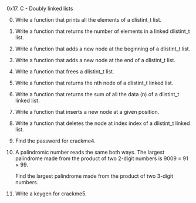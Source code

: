0x17. C - Doubly linked lists

0. Write a function that prints all the elements of a dlistint_t list.

1. Write a function that returns the number of elements in a linked dlistint_t list.

2. Write a function that adds a new node at the beginning of a dlistint_t list.

3. Write a function that adds a new node at the end of a dlistint_t list.

4. Write a function that frees a dlistint_t list.

5. Write a function that returns the nth node of a dlistint_t linked list.

6. Write a function that returns the sum of all the data (n) of a dlistint_t linked list.

7. Write a function that inserts a new node at a given position.

8. Write a function that deletes the node at index index of a dlistint_t linked list.

9. Find the password for crackme4.

10. A palindromic number reads the same both ways. The largest palindrome made from the product of    two 2-digit numbers is 9009 = 91 × 99.

    Find the largest palindrome made from the product of two 3-digit numbers.

11. Write a keygen for crackme5.
